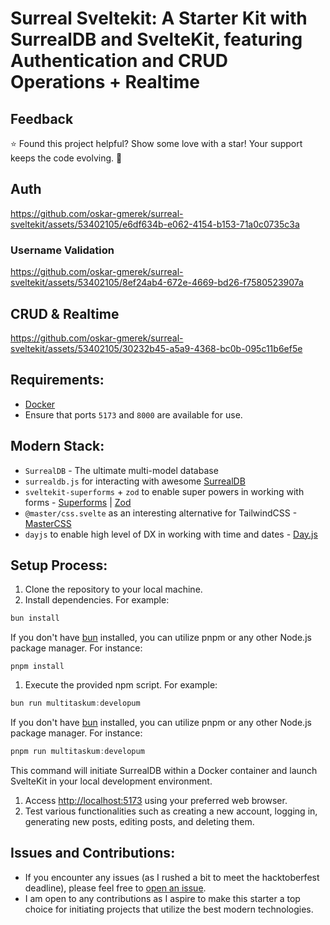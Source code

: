 # Surreal Sveltekit: A Starter Kit with SurrealDB and SvelteKit, featuring Authentication and CRUD Operations + Realtime

## Feedback

⭐ Found this project helpful? Show some love with a star! Your support keeps the code evolving. 🚀

## Auth

https://github.com/oskar-gmerek/surreal-sveltekit/assets/53402105/e6df634b-e062-4154-b153-71a0c0735c3a

### Username Validation

https://github.com/oskar-gmerek/surreal-sveltekit/assets/53402105/8ef24ab4-672e-4669-bd26-f7580523907a

## CRUD & Realtime

https://github.com/oskar-gmerek/surreal-sveltekit/assets/53402105/30232b45-a5a9-4368-bc0b-095c11b6ef5e

## Requirements:

- [Docker](https://www.docker.com/products/docker-desktop)
- Ensure that ports `5173` and `8000` are available for use.

## Modern Stack:

- `SurrealDB` - The ultimate multi-model database
- `surrealdb.js` for interacting with awesome [SurrealDB](https://surrealdb.com)
- `sveltekit-superforms` + `zod` to enable super powers in working with forms - [Superforms](https://superforms.rocks/) | [Zod](https://zod.dev/)
- `@master/css.svelte` as an interesting alternative for TailwindCSS - [MasterCSS](https://beta.css.master.co/docs/installation)
- `dayjs` to enable high level of DX in working with time and dates - [Day.js](https://day.js.org/)

## Setup Process:

1. Clone the repository to your local machine.
2. Install dependencies. For example:

```ts
bun install
```

If you don't have [bun](https://bun.sh) installed, you can utilize pnpm or any other Node.js package manager. For instance:

```
pnpm install
```

1. Execute the provided npm script. For example:

```ts
bun run multitaskum:developum
```

If you don't have [bun](https://bun.sh) installed, you can utilize pnpm or any other Node.js package manager. For instance:

```ts
pnpm run multitaskum:developum
```

This command will initiate SurrealDB within a Docker container and launch SvelteKit in your local development environment.

1. Access [http://localhost:5173](http://localhost:5173) using your preferred web browser.
2. Test various functionalities such as creating a new account, logging in, generating new posts, editing posts, and deleting them.

## Issues and Contributions:

- If you encounter any issues (as I rushed a bit to meet the hacktoberfest deadline), please feel free to [open an issue](https://github.com/oskar-gmerek/surreal-sveltekit/issues).
- I am open to any contributions as I aspire to make this starter a top choice for initiating projects that utilize the best modern technologies.
